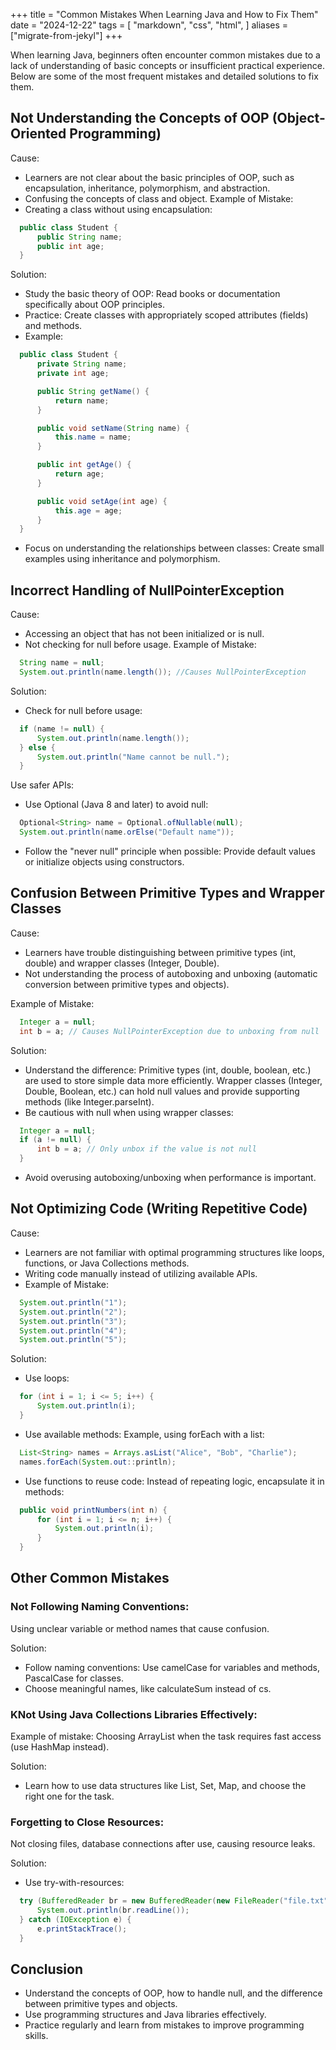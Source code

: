 +++
title = "Common Mistakes When Learning Java and How to Fix Them"
date = "2024-12-22"
tags = [
    "markdown",
    "css",
    "html",
]
aliases = ["migrate-from-jekyl"]
+++

When learning Java, beginners often encounter common mistakes due to a lack of understanding of basic concepts or insufficient practical experience. Below are some of the most frequent mistakes and detailed solutions to fix them.

<!--more-->

## Not Understanding the Concepts of OOP (Object-Oriented Programming)

Cause:
- Learners are not clear about the basic principles of OOP, such as encapsulation, inheritance, polymorphism, and abstraction.
- Confusing the concepts of class and object.
Example of Mistake:
- Creating a class without using encapsulation:
```java
  public class Student {
      public String name;
      public int age;
  }
```
Solution:
- Study the basic theory of OOP: Read books or documentation specifically about OOP principles.
- Practice: Create classes with appropriately scoped attributes (fields) and methods.
- Example:
```java
  public class Student {
      private String name;
      private int age;

      public String getName() {
          return name;
      }

      public void setName(String name) {
          this.name = name;
      }

      public int getAge() {
          return age;
      }

      public void setAge(int age) {
          this.age = age;
      }
  }
```
- Focus on understanding the relationships between classes: Create small examples using inheritance and polymorphism.
## Incorrect Handling of NullPointerException

Cause:
- Accessing an object that has not been initialized or is null.
- Not checking for null before usage.
Example of Mistake:
```java
  String name = null;
  System.out.println(name.length()); //Causes NullPointerException
```
Solution:
- Check for null before usage:
```java
  if (name != null) {
      System.out.println(name.length());
  } else {
      System.out.println("Name cannot be null.");
  }
```
Use safer APIs:
- Use Optional (Java 8 and later) to avoid null:
```java
  Optional<String> name = Optional.ofNullable(null);
  System.out.println(name.orElse("Default name"));
```
- Follow the "never null" principle when possible: Provide default values or initialize objects using constructors.
## Confusion Between Primitive Types and Wrapper Classes

Cause:
- Learners have trouble distinguishing between primitive types (int, double) and wrapper classes (Integer, Double).
- Not understanding the process of autoboxing and unboxing (automatic conversion between primitive types and objects).

Example of Mistake:
```java
  Integer a = null;
  int b = a; // Causes NullPointerException due to unboxing from null
```
Solution:
- Understand the difference: Primitive types (int, double, boolean, etc.) are used to store simple data more efficiently. Wrapper classes (Integer, Double, Boolean, etc.) can hold null values and provide supporting methods (like Integer.parseInt).
- Be cautious with null when using wrapper classes:
```java
  Integer a = null;
  if (a != null) {
      int b = a; // Only unbox if the value is not null
  }
```
- Avoid overusing autoboxing/unboxing when performance is important.
## Not Optimizing Code (Writing Repetitive Code)
Cause:
- Learners are not familiar with optimal programming structures like loops, functions, or Java Collections methods.
- Writing code manually instead of utilizing available APIs.
- Example of Mistake:
```java
  System.out.println("1");
  System.out.println("2");
  System.out.println("3");
  System.out.println("4");
  System.out.println("5");
```
Solution:
- Use loops:
```java
  for (int i = 1; i <= 5; i++) {
      System.out.println(i);
  }
```
- Use available methods: Example, using forEach with a list:
```java
  List<String> names = Arrays.asList("Alice", "Bob", "Charlie");
  names.forEach(System.out::println);
```
- Use functions to reuse code: Instead of repeating logic, encapsulate it in methods:
```java
  public void printNumbers(int n) {
      for (int i = 1; i <= n; i++) {
          System.out.println(i);
      }
  }
```
## Other Common Mistakes
### Not Following Naming Conventions:
Using unclear variable or method names that cause confusion.

Solution:
- Follow naming conventions: Use camelCase for variables and methods, PascalCase for classes.
- Choose meaningful names, like calculateSum instead of cs.
### KNot Using Java Collections Libraries Effectively:

Example of mistake: Choosing ArrayList when the task requires fast access (use HashMap instead).

Solution:
- Learn how to use data structures like List, Set, Map, and choose the right one for the task.
### Forgetting to Close Resources:
Not closing files, database connections after use, causing resource leaks.

Solution:
- Use try-with-resources:
```java
  try (BufferedReader br = new BufferedReader(new FileReader("file.txt"))) {
      System.out.println(br.readLine());
  } catch (IOException e) {
      e.printStackTrace();
  }
```
## Conclusion
- Understand the concepts of OOP, how to handle null, and the difference between primitive types and objects.
- Use programming structures and Java libraries effectively.
- Practice regularly and learn from mistakes to improve programming skills.






